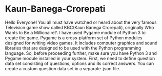 # Kaun-Banega-Crorepati
Hello Everyone! You all must have watched or heard about the very famous Television game show called KBC(Kaun Banega Crorepati), originally Who Wants to Be a Millionaire?. I have used Pygame module of Python 3 to create the game. Pygame is a cross-platform set of Python modules designed for writing video games. It includes computer graphics and sound libraries that are designed to be used with the Python programming language. So, before proceeding further, make sure you have Python 3 and Pygame module installed in your system. First, we need to define question data set consisting of questions, options and its correct answers. You can create a custom question data set in a separate .json file.
